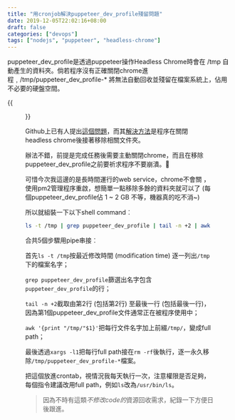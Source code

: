 ```yaml
---
title: "用cronjob解決puppeteer_dev_profile殘留問題"
date: 2019-12-05T22:02:16+08:00
draft: false
categories: ["devops"]
tags: ["nodejs", "puppeteer", "headless-chrome"]
---
```


puppeteer_dev_profile是透過puppeteer操作Headless Chrome時會在 /tmp 自動產生的資料夾。倘若程序沒有正確關閉chrome進程﹐/tmp/puppeteer_dev_profile-* 將無法自動回收並殘留在檔案系統上，佔用不必要的硬盤空間。

<!--more-->

{{<figure src="/posts/2019/remove-puppeteer-dev-profiles/screenshot.png" link="posts/remove-puppeteer-dev-profiles/screenshot.png" target="_blank">}}

Github上已有人提出[這個問題](https://github.com/puppeteer/puppeteer/issues/1791)，而其[解決方法](https://github.com/puppeteer/puppeteer/issues/1791#issuecomment-367715074)是程序在關閉headless chrome後接著移除相關文件夾。

辦法不錯，前提是完成任務後需要主動關閉chrome，而且在移除puppeteer_dev_profile之前要祈求程序不要崩潰。🙏

可惜今次我這邊的是長時間運行的web service，chrome不會關 ，使用pm2管理程序重啟，想簡單一點移除多餘的資料夾就可以了 (每個puppeteer_dev_profile佔 1 ~ 2 GB 不等，機器真的吃不消~)

所以就組裝一下以下shell command︰

```sh
ls -t /tmp | grep puppeteer_dev_profile | tail -n +2 | awk '{print "/tmp/"$1}' | xargs -l1 rm -rf
```

合共5個步驟用pipe串接︰

首先`ls -t /tmp`按最近修改時間 (modification time) 逐一列出`/tmp`下的檔案名字；

`grep puppeteer_dev_profile`篩選出名字包含`puppeteer_dev_profile`的行；

`tail -n +2`截取由第2行 (包括第2行) 至最後一行 (包括最後一行)，因為第1個puppeteer_dev_profile文件通常正在被程序使用中；

`awk '{print "/tmp/"$1}'`把每行文件名字加上前綴`/tmp/`，變成full path；

最後透過`xargs -l1`把每行full path接在`rm -rf`後執行，逐一永久移除`/tmp/puppeteer_dev_profile-*`檔案。

把這個放進crontab，視情況我每天執行一次，注意權限是否足夠，每個指令建議改用full path，例如`ls`改為`/usr/bin/ls`。

> 因為不時有這類*不修改code的*資源回收需求，紀錄一下方便日後跟進。
